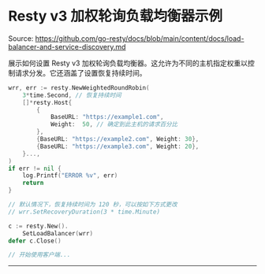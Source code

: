 # Resty v3 加权轮询负载均衡器示例

Source: https://github.com/go-resty/docs/blob/main/content/docs/load-balancer-and-service-discovery.md

展示如何设置 Resty v3 加权轮询负载均衡器。这允许为不同的主机指定权重以控制请求分发。它还涵盖了设置恢复持续时间。

```go
wrr, err := resty.NewWeightedRoundRobin(
    3*time.Second, // 恢复持续时间
    []*resty.Host{
        {
            BaseURL: "https://example1.com",
            Weight:  50, // 确定到此主机的请求百分比
        },
        {BaseURL: "https://example2.com", Weight: 30},
        {BaseURL: "https://example3.com", Weight: 20},
    }...,
)
if err != nil {
    log.Printf("ERROR %v", err)
    return
}

// 默认情况下，恢复持续时间为 120 秒，可以按如下方式更改
// wrr.SetRecoveryDuration(3 * time.Minute)

c := resty.New().
    SetLoadBalancer(wrr)
defer c.Close()

// 开始使用客户端...
```

--------------------------------
